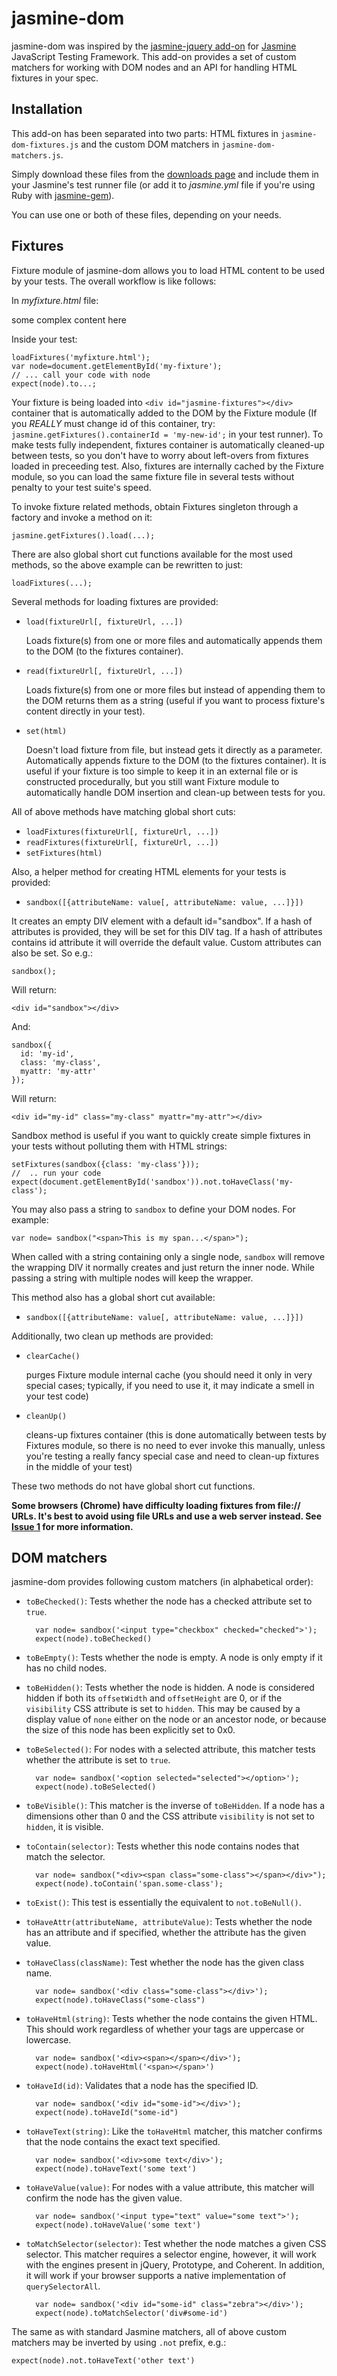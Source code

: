 # jasmine-dom

jasmine-dom was inspired by the [jasmine-jquery add-on](http://github.com/velesin/jasmine-jquery) for [Jasmine](https://jasmine.github.io/) JavaScript Testing Framework. This add-on provides a set of custom matchers for working with DOM nodes and an API for handling HTML fixtures in your spec.

## Installation

This add-on has been separated into two parts: HTML fixtures in `jasmine-dom-fixtures.js` and the custom DOM matchers in `jasmine-dom-matchers.js`.

Simply download these files from the [downloads page](http://github.com/jeffwatkins/jasmine-dom/downloads) and include them in your Jasmine's test runner file (or add it to _jasmine.yml_ file if you're using Ruby with [jasmine-gem](http://github.com/pivotal/jasmine-gem)).

You can use one or both of these files, depending on your needs.

## Fixtures

Fixture module of jasmine-dom allows you to load HTML content to be used by your tests. The overall workflow is like follows:

In _myfixture.html_ file:
    <div id="my-fixture">some complex content here</div>
    
Inside your test:

    loadFixtures('myfixture.html');
    var node=document.getElementById('my-fixture');
    // ... call your code with node
    expect(node).to...;
    
Your fixture is being loaded into `<div id="jasmine-fixtures"></div>` container that is automatically added to the DOM by the Fixture module (If you _REALLY_ must change id of this container, try: `jasmine.getFixtures().containerId = 'my-new-id';` in your test runner). To make tests fully independent, fixtures container is automatically cleaned-up between tests, so you don't have to worry about left-overs from fixtures loaded in preceeding test. Also, fixtures are internally cached by the Fixture module, so you can load the same fixture file in several tests without penalty to your test suite's speed.

To invoke fixture related methods, obtain Fixtures singleton through a factory and invoke a method on it:

    jasmine.getFixtures().load(...);
    
There are also global short cut functions available for the most used methods, so the above example can be rewritten to just:

    loadFixtures(...);
    
Several methods for loading fixtures are provided:

- `load(fixtureUrl[, fixtureUrl, ...])`

    Loads fixture(s) from one or more files and automatically appends them to the DOM (to the fixtures container).
    
- `read(fixtureUrl[, fixtureUrl, ...])`

    Loads fixture(s) from one or more files but instead of appending them to the DOM returns them as a string (useful if you want to process fixture's content directly in your test).
    
- `set(html)`

    Doesn't load fixture from file, but instead gets it directly as a parameter. Automatically appends fixture to the DOM (to the fixtures container). It is useful if your fixture is too simple to keep it in an external file or is constructed procedurally, but you still want Fixture module to automatically handle DOM insertion and clean-up between tests for you.
  
All of above methods have matching global short cuts:

- `loadFixtures(fixtureUrl[, fixtureUrl, ...])`
- `readFixtures(fixtureUrl[, fixtureUrl, ...])`
- `setFixtures(html)`

Also, a helper method for creating HTML elements for your tests is provided:

- `sandbox([{attributeName: value[, attributeName: value, ...]}])`

It creates an empty DIV element with a default id="sandbox". If a hash of attributes is provided, they will be set for this DIV tag. If a hash of attributes contains id attribute it will override the default value. Custom attributes can also be set. So e.g.:

    sandbox();
    
Will return:

    <div id="sandbox"></div>    
    
And:

    sandbox({
      id: 'my-id',
      class: 'my-class',
      myattr: 'my-attr'
    });
    
Will return:

    <div id="my-id" class="my-class" myattr="my-attr"></div>

Sandbox method is useful if you want to quickly create simple fixtures in your tests without polluting them with HTML strings:

    setFixtures(sandbox({class: 'my-class'}));
    //  .. run your code
    expect(document.getElementById('sandbox')).not.toHaveClass('my-class');

You may also pass a string to `sandbox` to define your DOM nodes. For example:

    var node= sandbox("<span>This is my span...</span>");
    
When called with a string containing only a single node, `sandbox` will remove the wrapping DIV it normally creates and just return the inner node. While passing a string with multiple nodes will keep the wrapper.

This method also has a global short cut available:

- `sandbox([{attributeName: value[, attributeName: value, ...]}])`

Additionally, two clean up methods are provided:

- `clearCache()`

    purges Fixture module internal cache (you should need it only in very special cases; typically, if you need to use it, it may indicate a smell in your test code)
    
- `cleanUp()`

    cleans-up fixtures container (this is done automatically between tests by Fixtures module, so there is no need to ever invoke this manually, unless you're testing a really fancy special case and need to clean-up fixtures in the middle of your test)
  
These two methods do not have global short cut functions.

**Some browsers (Chrome) have difficulty loading fixtures from file:// URLs. It's best to avoid using file URLs and use a web server instead. See [Issue 1](https://github.com/jeffwatkins/jasmine-dom/issues/1) for more information.**

## DOM matchers

jasmine-dom provides following custom matchers (in alphabetical order):

- `toBeChecked()`: Tests whether the node has a checked attribute set to `true`.

        var node= sandbox('<input type="checkbox" checked="checked">');
        expect(node).toBeChecked()
        
- `toBeEmpty()`: Tests whether the node is empty. A node is only empty if it has no child nodes.
- `toBeHidden()`: Tests whether the node is hidden. A node is considered hidden if both its `offsetWidth` and `offsetHeight` are 0, or if the `visibility` CSS attribute is set to `hidden`. This may be caused by a display value of `none` either on the node or an ancestor node, or because the size of this node has been explicitly set to 0x0.
- `toBeSelected()`: For nodes with a selected attribute, this matcher tests whether the attribute is set to `true`.

        var node= sandbox('<option selected="selected"></option>');
        expect(node).toBeSelected()
        
- `toBeVisible()`: This matcher is the inverse of `toBeHidden`. If a node has a dimensions other than 0 and the CSS attribute `visibility` is not set to `hidden`, it is visible.

- `toContain(selector)`: Tests whether this node contains nodes that match the selector.

        var node= sandbox("<div><span class="some-class"></span></div>");
        expect(node).toContain('span.some-class');

- `toExist()`: This test is essentially the equivalent to `not.toBeNull()`.

- `toHaveAttr(attributeName, attributeValue)`: Tests whether the node has an attribute and if specified, whether the attribute has the given value.

- `toHaveClass(className)`: Test whether the node has the given class name.

        var node= sandbox('<div class="some-class"></div>');
        expect(node).toHaveClass("some-class")
    
- `toHaveHtml(string)`: Tests whether the node contains the given HTML. This should work regardless of whether your tags are uppercase or lowercase.

        var node= sandbox('<div><span></span></div>');
        expect(node).toHaveHtml('<span></span>')
        
- `toHaveId(id)`: Validates that a node has the specified ID.

        var node= sandbox('<div id="some-id"></div>');
        expect(node).toHaveId("some-id")
        
- `toHaveText(string)`: Like the `toHaveHtml` matcher, this matcher confirms that the node contains the exact text specified.

        var node= sandbox('<div>some text</div>');
        expect(node).toHaveText('some text')
        
- `toHaveValue(value)`: For nodes with a value attribute, this matcher will confirm the node has the given value.

        var node= sandbox('<input type="text" value="some text">');
        expect(node).toHaveValue('some text')
        
- `toMatchSelector(selector)`: Test whether the node matches a given CSS selector. This matcher requires a selector engine, however, it will work with the engines present in jQuery, Prototype, and Coherent. In addition, it will work if your browser supports a native implementation of `querySelectorAll`.

        var node= sandbox('<div id="some-id" class="zebra"></div>');
        expect(node).toMatchSelector('div#some-id')
 
The same as with standard Jasmine matchers, all of above custom matchers may be inverted by using `.not` prefix, e.g.:

    expect(node).not.toHaveText('other text')
